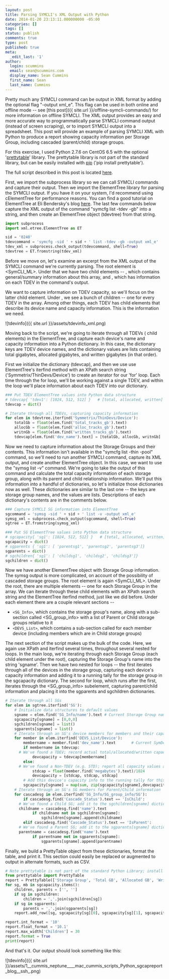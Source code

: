 ```yaml
---
layout: post
title: Parsing SYMCLI's XML Output with Python
date: 2014-01-20 23:13:11.000000000 -05:00
categories: []
tags: []
status: publish
comments: true
type: post
published: true
meta:
  _edit_last: '1'
author:
  login: scummins
  email: sean@scummins.com
  display_name: Sean Cummins
  first_name: Sean
  last_name: Cummins
---
```

Pretty much any SYMCLI command can be output in XML format by adding the optional flag "-output xml_e". This flag can be used in both online and offline mode -- see [this post]({{ site.url }}/offline-symcli-commands/) for more information on offline SYMCLI. The XML output provides an easy and more accurate way to programmatically parse SYMCLI command output (instead of screen scraping), or to import SYMCLI output into a spreadsheet. This post will provide an example of parsing SYMCLI XML with Python to produce a report showing  capacity information per Storage Group, including cascaded (parent/child) storage groups.

For this exercise, I used Python 2.7.6 on CentOS 6.5 with the optional '[prettytable](https://code.google.com/p/prettytable/wiki/Tutorial)' library. The prettytable library is not part of the standard library, but can be easily installed with [pip](https://pypi.python.org/pypi/pip) ('pip install prettytable').

The full script described in this post is located [here](https://github.com/seancummins/sgcapreport).

First, we import the subprocess library so we can call SYMCLI commands and capture their output. Then we import the ElementTree library for parsing the SYMCLI output. If you have it on your system, I'd recommend using cElementTree for performance reasons. You can find a good tutorial on ElementTree at Eli Bendersky's blog [here](http://eli.thegreenplace.net/2012/03/15/processing-xml-in-python-with-elementtree/). The last few commands below  capture the XML output of the command "symcfg list -tdev -gb" into a string, and then create an ElementTree object (tdevtree) from that string.

~~~python
import subprocess
import xml.etree.ElementTree as ET

sid = '0240'
tdevcommand = 'symcfg -sid ' + sid + ' list -tdev -gb -output xml_e'
tdev_xml = subprocess.check_output(tdevcommand, shell=True)
tdevtree = ET.fromstring(tdev_xml)
~~~

Before we move on, let's examine an excerpt from the XML output of the SYMCLI command we're currently parsing. The root element is <SymCLI_ML>. Under that we have two child elements -- <Symmetrix>, which contains general/summary information about this array, and <ThinDevs>, which has information on each TDEV in the command's output.

We want to capture information on TDEV capacity, so we'll focus on the latter child element. Under <ThinDevs>, we see a bunch of <Device> children -- one for every TDEV in the array. Among other things, each TDEV has child elements that describe its device name and capacity information. This is the information we need.

![tdevinfo]({{ site.url }}/assets/tdevinfo_xml.png)

Moving back to the script, we're going to iterate through all TDEVs (<Device> child elements) in the ElementTree, and capture each device's name and capacity information into a Python dictionary. In this case, the dictionary keys are TDEV device names, and the dictionary values are lists containing total gigabytes, allocated gigabytes, and written gigabytes (in that order).

First we initialize the dictionary (tdevcap), and then we use use ElementTree's iterfind method with an XPath search string ('Symmetrix/ThinDevs/Device') to create an iterator for our 'for' loop. Each time through the for loop, we'll be working against a single TDEV, and within the  loop we'll place information about each TDEV into our dictionary.

~~~python
### Put TDEV ElementTree values into Python data structure
# tdevcap{ 'tdev1': [1024, 512, 512] }   # [total, allocated, written]
tdevcap = dict()

# Iterate through all TDEVs, capturing capacity information
for elem in tdevtree.iterfind('Symmetrix/ThinDevs/Device'):
    totalGb = float(elem.find('total_tracks_gb').text)
    allocGb = float(elem.find('alloc_tracks_gb').text)
    writnGb = float(elem.find('written_tracks_gb').text)
    tdevcap[elem.find('dev_name').text] = [totalGb, allocGb, writnGb]

~~~

Now we need to capture information about the Storage Groups and their contents. This information isn't available in the "symcfg list -thin -pool" command, so we'll need to run another SYMCLI command, capture its XML output, and create another ElementTree object. In this case, we want to use the "symsg list -v" command. We're going to take the output of this command and calculate the total capacity information of each storage group, along with its parent and child relationship information. We'll put this information into a handful of dictionaries, so let's initialize those dictionaries now as well. These dictionaries are similar to the last one -- the keys are storage group names, and the values are lists. Descriptions of each dictionary's contents are in the comments below.

~~~python
### Capture SYMCLI SG information into ElementTree
sgcommand = 'symsg -sid ' + sid + ' list -v -output xml_e'
symsg_xml = subprocess.check_output(sgcommand, shell=True)
sgtree = ET.fromstring(symsg_xml)

### Put SG ElementTree values into Python data structure
# sgcapacity{ 'sg1': [1024, 512, 512] }   # [total, allocated, written]
sgcapacity = dict()
# sgparents { 'sg1': [ 'parentsg1', 'parentsg2', 'parentsg3']}
sgparents = dict()
# sgchildren{ 'sg1': [ 'childsg1', 'childsg2', 'childsg3']}
sgchildren = dict()
~~~

Now we have another ElementTree object with Storage Group information. The symsg output is more complicated, on account of the possibility of cascaded storage groups. The root element is again <SymCLI_ML>. Under the root, there are multiple <SG> elements -- one for each Storage Group in the array. We can iterate through these <SG> child elements with an XPath search string and the ElementTree iterfind method, just like we did before. Under each <SG> element there are a couple relevant sections --

- `<SG_Info>`, which contains the storage group's name, along with a sub-section called <SG_group_info> with a list of Parent or Child storage groups relative to it
- `<DEVS_List>`, which contains a sub-section called <Device> for each member device (including members which are in Child storage groups)

The next section of the script makes up the bulk of the code. Here, we again use XPath and iterfind several times, throughout several nested for loops. In the main loop, we're iterating through each Storage Group (each <SG> child element under the root), capturing the Storage Group's name into the string 'sgname'. Then we have two nested for loops -- the first iterates through all of the devices in the storage group, capturing each device's capacity information and adding it to a running tally for the storage group in the sgcapacity dictionary. The second for loop, which runs after the first, iterates through the <SG_group_info> subelement, capturing parent/child information and placing it into the sgparents and sgchildren dictionaries.

~~~python
# Iterate through all SGs
for elem in sgtree.iterfind('SG'):
    # Initialize data structures to default values
    sgname = elem.find('SG_Info/name').text	# Current Storage Group name
    sgcapacity[sgname] = [0,0,0]
    sgchildren[sgname] = list()
    sgparents[sgname] = list()
    # Iterate through an SG's device members for members and their capacity
    for member in elem.iterfind('DEVS_List/Device'):
        membername = member.find('dev_name').text       # Current SymDev (member) name
        if membername in tdevcap:
      # We've found a TDEV; record actual total/allocated/written capacity
            devcapacity = tdevcap[membername]
        else:
      # We've found a Non-TDEV (e.g. STD); report all capacity values as total capacity
            stdcap = float(member.find('megabytes').text)/1024
            devcapacity = [stdcap, stdcap, stdcap]
        # Add this device's capacity info to the running tally for this SG
        sgcapacity[sgname] = map(sum, zip(sgcapacity[sgname],devcapacity))
    # Iterate through an SG's SG members for Parent/Child information
    for cascadesg in elem.iterfind('SG_Info/SG_group_info/SG'):
        if cascadesg.find('Cascade_Status').text == 'IsChild':
      # We've found a Child SG; add it to the sgchildren[sgname] dictionary
      childname = cascadesg.find('name').text
            if childname not in sgchildren[sgname]:
                sgchildren[sgname].append(childname)
        elif cascadesg.find('Cascade_Status').text == 'IsParent':
      # We've found a Parent SG; add it to the sgparents[sgname] dictionary
      parentname = cascadesg.find('name').text
            if parentname not in sgparents[sgname]:
                sgparents[sgname].append(parentname)

~~~

Finally, we build a PrettyTable object from these dictionaries, format the table, and print it. This section could easily be replaced or augmented to output in alternate formats, such as CSV.

~~~python
# Note prettytable is not part of the standard Python Library; install it with pip
from prettytable import PrettyTable
report = PrettyTable(['Storage Group', 'Total GB', 'Allocated GB', 'Written GB', 'Parents', 'Children'])
for sg, mb in sgcapacity.items():
    children, parents = ['', '']
    if sg in sgchildren:
        children = ','.join(sgchildren[sg])
    if sg in sgparents:
        parents = ','.join(sgparents[sg])
    report.add_row([sg, sgcapacity[sg][0], sgcapacity[sg][1], sgcapacity[sg][2], parents, children])

report.int_format = '10'
report.float_format = '10.1'
report.max_width['Children'] = 30
report.format = True
print(report)
~~~

And that's it. Our output should look something like this:

![tdevinfo]({{ site.url }}/assets/1__cummis_neptune____mac_cummis_scripts_Python_sgcapreport_blog__ssh_.png)
